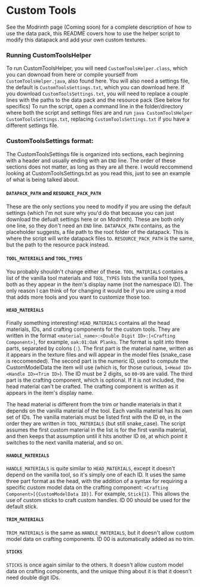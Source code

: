 # Custom Tools
See the Modrinth page (Coming soon) for a complete description of how to use the data pack, this README covers how to use the helper script to modify this datapack and add your own custom textures.

### Running CustomToolsHelper
To run CustomToolsHelper, you will need ``CustomToolsHelper.class``, which you can downoad from here or compile yourself from ``CustomToolsHelper.java``, also found here.
You will also need a settings file, the default is ``CustomToolsSettings.txt``, which you can download here.
If you download ``CustomToolsSettings.txt``, you will need to replace a couple lines with the paths to the data pack and the resource pack (See below for specifics)
To run the script, open a command line in the folder/directory where both the script and settings files are and run ``java CustomToolsHelper CustomToolsSettings.txt``, replacing ``CustomToolsSettings.txt`` if you have a different settings file.

### CustomToolsSettings format:
The CustomToolsSettings file is organized into sections, each beginning with a header and usually ending with an ``END`` line. The order of these sections does not matter, as long as they are all there. I would reccommend looking at CustomToolsSettings.txt as you read this, just to see an example of what is being talked about.

#### ``DATAPACK_PATH`` and ``RESOURCE_PACK_PATH``
These are the only sections you need to modify if you are using the default settings (which I'm not sure why you'd do that because you can just download the defualt settings here or on Modrinth). These are both only one line, so they don't need an ``END`` line. ``DATAPACK_PATH`` contains, as the placeholder suggests, a file path to the root folder of the datapack. This is where the script will write datapack files to. ``RESOURCE_PACK_PATH`` is the same, but the path to the resource pack instead.

#### ``TOOL_MATERIALS`` and ``TOOL_TYPES``
You probably shouldn't change either of these. ``TOOL_MATERIALS`` contains a list of the vanilla tool materials and ``TOOL_TYPES`` lists the vanilla tool types, both as they appear in the item's display name (not the namespace ID). The only reason I can think of for changing it would be if you are using a mod that adds more tools and you want to customize those too.

#### ``HEAD_MATERIALS``
Finally something interesting! ``HEAD_MATERIALS`` contains all the head materials, IDs, and crafting components for the custom tools. They are written in the format ``<material_name>:<Double Digit ID>:[<Crafting Component>]``, for example, ``oak:01:Oak Planks``. The format is split into three parts, separated by colons (``:``). The first part is the material name, written as it appears in the texture files and will appear in the model files (snake_case is reccomended). The second part is the numeric ID, used to compute the CustomModelData the item will use (which is, for those curious, ``1<Head ID><Handle ID><Trim ID>``). The ID must be 2 digits, so ``00``-``99`` are valid. The third part is the crafting component, which is optional. If it is not included, the head material can't be crafted. The crafting component is written as it appears in the item's display name.

The head material is different from the trim or handle materials in that it depends on the vanilla material of the tool. Each vanilla material has its own set of IDs. The vanilla materials must be listed first with the ID ``00``, in the order they are written in ``TOOL_MATERIALS`` (but still snake_case). The script assumes the first custom material in the list is for the first vanilla material, and then keeps that assumption until it hits another ID ``00``, at which point it switches to the next vanilla material, and so on.

#### ``HANDLE_MATERIALS``
``HANDLE_MATERIALS`` is quite similar to ``HEAD_MATERIALS``, except it doesn't depend on the vanilla tool, so it's simply one of each ID. It uses the same three part format as the head, with the addition of a syntax for requiring a specific custom model data on the crafting component: ``<Crafting Component>[{CustomModelData ID}]``. For example, ``Stick{1}``. This allows the use of custom sticks to craft custom handles. ID 00 should be used for the default stick.

#### ``TRIM_MATERIALS``
``TRIM_MATERIALS`` is the same as ``HANDLE_MATERIALS``, but it doesn't allow custom model data on crafting components. ID 00 is automatically added as no trim.

#### ``STICKS``
``STICKS`` is once again similar to the others. It doesn't allow custom model data on crafting components, and the unique thing about it is that it doesn't need double digit IDs.
